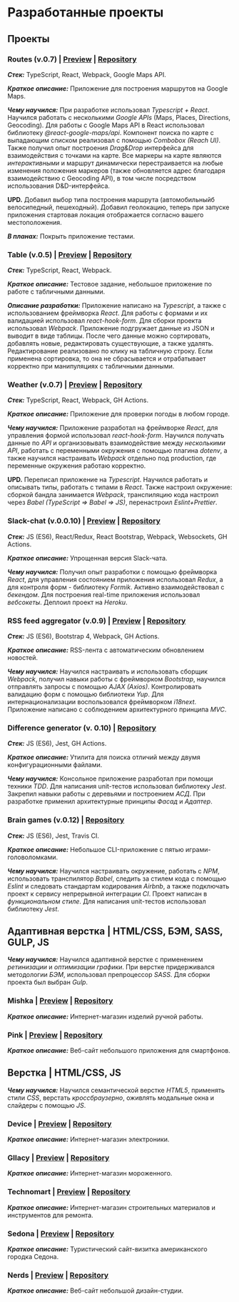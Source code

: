# Разработанные проекты

## Проекты

### **Routes (v.0.7)** | [Preview](https://routes-app.amalker.vercel.app/) | [Repository](https://github.com/it-amalker/routes-app)

**_Стек:_** TypeScript, React, Webpack, Google Maps API.

**_Краткое описание:_** Приложение для построения маршрутов на Google Maps.

**_Чему научился:_** При разработке использовал _Typescript + React_. Научился работать с несколькими _Google APIs_ (Maps, Places, Directions, Geocoding). Для работы с Google Maps API в React использовал библиотеку _@react-google-maps/api_. Компонент поиска по карте с выпадающим списком реализовал с помощью _Combobox (Reach UI)_. Также получил опыт построения _Drag&Drop_ интерфейса для взаимодействия с точками на карте. Все маркеры на карте являются _интерактивными_ и маршрут динамически перестраивается на любые изменения положения маркеров (также обновляется адрес благодаря взаимодействию с Geocoding API), в том числе посредством использования D&D-интерфейса.

**UPD.** Добавил выбор типа построения маршрута (автомобильныйб велосипедный, пешеходный). Добавил геолокацию, теперь при запуске приложения стартовая локация отображается согласно вашего местоположения.

**_В планах:_** Покрыть приложение тестами.

### **Table (v.0.5)** | [Preview](https://test-task-bim-info-ru.amalker.now.sh/) | [Repository](https://github.com/it-amalker/test-task-bim-info-ru)

**_Стек:_** TypeScript, React, Webpack.

**_Краткое описание:_** Тестовое задание, небольшое приложение по работе с табличными данными.

**_Описание разработки:_** Приложение написано на _Typescript_, а также с использованием фреймворка _React_. Для работы с формами и их валидацией использовал _react-hook-form_. Для сборки проекта использовал _Webpack_. Приложение подгружает данные из JSON и выводит в виде таблицы. После чего данные можно сортировать, добавлять новые, редактировать существующие, а также удалять. Редактирование реализовано по клику на табличную строку. Если применена сортировка, то она не сбрасывается и отрабатывает корректно при манипуляциях с табличными данными.

### **Weather (v.0.7)** | [Preview](https://weather-puce.now.sh/) | [Repository](https://github.com/it-amalker/Weather)

**_Стек:_** TypeScript, React, Webpack, GH Actions.

**_Краткое описание:_** Приложение для проверки погоды в любом городе.

**_Чему научился:_** Приложение разработал на фреймворке _React_, для управления формой использовал _react-hook-form_. Научился получать данные по _API_ и организовывать взаимодействие между _несколькими API_, работать с переменными окружения с помощью плагина _dotenv_, а также научился настраивать _Webpack_ отдельно под production, где переменные окружения работаю корректно.

**UPD.** Переписал приложение на _Typescript_. Научился работать и описывать типы, работать с типами в _React_. Также настроил окружение: сборкой бандла занимается _Webpack_, транспиляцию кода настроил через _Babel (TypeScript => Babel => JS)_, перенастроил _Eslint+Prettier_.

### **Slack-chat (v.0.0.10)** | [Preview](https://fast-lake-13387.herokuapp.com/) | [Repository](https://github.com/it-amalker/frontend-project-lvl4)

**_Стек:_** JS (ES6), React/Redux, React Bootstrap, Webpack, Websockets, GH Actions.

**_Краткое описание:_** Упрощенная версия Slack-чата.

**_Чему научился:_** Получил опыт разработки с помощью фреймворка _React_, для управления состоянием приложения использовал _Redux_, а для контроля форм - библиотеку _Formik_. Активно взаимодействовал с _бекендом_. Для построения real-time приложения использовал _вебсокеты_. Деплоил проект на _Heroku_.

### **RSS feed aggregator (v.0.9)** | [Preview](https://frontend-project-lvl3-nu.now.sh/) | [Repository](https://github.com/it-amalker/frontend-project-lvl3)

**_Стек:_** JS (ES6), Bootstrap 4, Webpack, GH Actions.

**_Краткое описание:_** RSS-лента с автоматическим обновлением новостей.

**_Чему научился:_** Научился настраивать и использовать сборщик _Webpack_, получил навыки работы с фреймворком _Bootstrap_, научился отправлять запросы с помощью _AJAX (Axios)_. Контролировать валидацию форм с помощью библиотеки _Yup_. Для интернационализации воспользовался фреймворком _i18next_. Приложение написано с соблюдением архитектурного принципа _MVC_.

### **Difference generator (v. 0.10)** | [Repository](https://github.com/it-amalker/frontend-project-lvl2)

**_Стек:_** JS (ES6), Jest, GH Actions.

**_Краткое описание:_** Утилита для поиска отличий между двумя конфигурационными файлами.

**_Чему научился:_** Консольное приложение разработал при помощи техники _TDD_. Для написания unit-тестов использовал библиотеку _Jest_. Закрепил навыки работы с деревьями и построением _АСД_. При разработке применил архитектурные принципы _Фасад_ и _Адаптер_.

### **Brain games (v.0.12)** | [Repository](https://github.com/it-amalker/frontend-project-lvl1)

**_Стек:_** JS (ES6), Jest, Travis CI.

**_Краткое описание:_** Небольшое CLI-приложение с пятью играми-головоломками.

**_Чему научился:_** Научился настраивать окружение, работать с _NPM_, использовать транспилятор _Babel_, следить за стилем кода с помощью _Eslint_ и следовать стандартам кодирования _Airbnb_, а также подключать проект к сервису непрерывной интеграции _CI_. Проект написан в _функциональном стиле_. Для написания unit-тестов использовал библиотеку _Jest_.

## Адаптивная верстка | HTML/CSS, БЭМ, SASS, GULP, JS

**_Чему научился:_** Научился адаптивной верстке с применением _ретинизации_ и _оптимизации графики_. При верстке придерживался методологии _БЭМ_, использовал препроцессор _SASS_. Для сборки проекта был выбран _Gulp_.

### **Mishka** | [Preview](https://it-amalker.github.io/mishka/build) | [Repository](https://github.com/it-amalker/mishka)

**_Краткое описание:_** Интернет-магазин изделий ручной работы.

### **Pink** | [Preview](https://it-amalker.github.io/pink/build) | [Repository](https://github.com/it-amalker/pink)

**_Краткое описание:_** Веб-сайт небольшого приложения для смартфонов.

## Верстка | HTML/CSS, JS

**_Чему научился:_** Научился семантической верстке _HTML5_, применять стили _CSS_, верстать _кроссбраузерно_, оживлять модальные окна и слайдеры с помощью _JS_.

### **Device** | [Preview](https://it-amalker.github.io/device/index.html) | [Repository](https://github.com/it-amalker/device)

**_Краткое описание:_** Интернет-магазин электроники.

### **Gllacy** | [Preview](https://it-amalker.github.io/gllacy/) | [Repository](https://github.com/it-amalker/gllacy)

**_Краткое описание:_** Интернет-магазин мороженного.

### **Technomart** | [Preview](https://it-amalker.github.io/technomart/index.html) | [Repository](https://github.com/it-amalker/technomart)

**_Краткое описание:_** Интернет-магазин строительных материалов и инструментов для ремонта.

### **Sedona** | [Preview](https://it-amalker.github.io/sedona/index.html) | [Repository](https://github.com/it-amalker/sedona)

**_Краткое описание:_** Туристический сайт-визитка американского городка Седона.

### **Nerds** | [Preview](https://it-amalker.github.io/nerds) | [Repository](https://github.com/it-amalker/nerds)

**_Краткое описание:_** Веб-сайт небольшой дизайн-студии.
